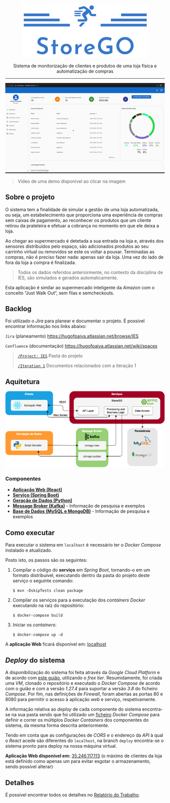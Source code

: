 <p align="center">
  <img  src="/reports/images/logo_transparent_resized.png">
</p>

<p align="center">
Sistema de monitorização de clientes e produtos de uma loja física e automatização de compras
</p>

<hr>

<p align="center">

<a href="https://youtu.be/6S7CLQYnE50">
    <img src="/reports/images/demo.gif" alt="Demo">
  </a>

> Vídeo de uma demo disponível ao clicar na imagem
</p>

## Sobre o projeto

O sistema tem a finalidade de simular a gestão de uma loja automatizada, ou seja, um estabelecimento que proporciona uma experiência de compras sem caixas de pagamento, ao reconhecer os produtos que um cliente retirou da prateleira e efetuar a cobrança no momento em que ele deixa a loja.

Ao chegar ao supermercado é detetada a sua entrada na loja e, através dos sensores distribuídos pelo espaço, são adicionados produtos ao seu carrinho virtual ou removidos se este os voltar a pousar. Terminadas as compras, não é preciso fazer nada: apenas sair da loja. Uma vez do lado de fora da loja a compra é finalizada.

> Todos os dados referidos anteriormente, no contexto da disciplina de IES, são simulados e gerados automaticamente.

Esta aplicação é similar ao supermercado inteligente da _Amazon_ com o conceito “Just Walk Out“, sem filas e sem ​checkouts​.


## Backlog 
Foi utilizado o _Jira_ para planear e documentar o projeto. É possível encontrar informação nos links abaixo:

`Jira` (planeamento) https://hugofpaiva.atlassian.net/browse/IES

`Confluence` (documentação) https://hugofpaiva.atlassian.net/wiki/spaces

> [`/Project: IES`](https://hugofpaiva.atlassian.net/wiki/spaces/IES) Pasta do projeto
>
> [`/Iteration 1`](https://hugofpaiva.atlassian.net/wiki/spaces/I1/overview) Documentos relacionados com a iteração 1 

## Aquitetura

<p align="center">
  <img  src="/reports/images/architecture.png">
</p>

### Componentes

- [**Aplicação Web (React)**](./projreact)
- [**Serviço (Spring Boot)**](./projservice)
- [**Geração de Dados (Python)**](./projDataGeneration)
- [**Message Broker (Kafka)**](./projKafkaBroker) - Informação de pesquisa e exemplos
- [**Base de Dados (MySQL e MongoDB)**](./projDB) - Informação de pesquisa e exemplos

## Como executar

Para executar o sistema em `localhost` é necessário ter o _Docker Compose_ instalado e atualizado.

Posto isto, os passos são os seguintes:

1. Compilar o código do **serviço** em _Spring Boot_, tornando-o em um formato distribuível, executando dentro da pasta do projeto deste serviço o seguinte comando:
   
    ```
    $ mvn -DskipTests clean package
    ```
    
2. Compilar os serviços para a executação dos _containers Docker_ executando na raiz do repositório:
   
    ```
    $ docker-compose build
    ```
    
3. Iniciar os _containers_:
    
    ```
    $ docker-compose up -d
    ```
    
A **aplicação Web** ficará disponível em: [localhost](http://localhost)

## _Deploy_ do sistema

A disponibilização do sistema foi feita através da _Google Cloud Platform_ e de acordo com [este guião](https://cloud.google.com/community/tutorials/docker-compose-on-container-optimized-os), utilizando o _free tier_. Resumidamente, foi criada uma _VM_, clonado o repositório e executado o _Docker Compose_ de acordo com o guião e com a versão _1.27.4_ para suportar a versão _3.8_ do ficheiro _Compose_. Por fim, nas definições de _Firewall_, foram abertas as portas 80 e 8080 para permitir o acesso à aplicação _web_ e serviço, respetivamente.

A informação relativa ao _deploy_ de cada componente do sistema encontra-se na sua pasta sendo que foi utilizado um [ficheiro](./docker-compose.yml) _Docker Compose_ para definir e correr os múltiplos _Docker Containers_ dos componentes do sistema, da mesma forma descrita anteriormente.

Tendo em conta que as configurações de _CORS_ e o endereço da _API_ à qual o _React_ acede são diferentes do `localhost`, na branch `deploy` encontra-se o sistema pronto para deploy na nossa máquina virtual.

**Aplicação Web disponível em:** [35.246.117.113](http://35.246.117.113) (o máximo de clientes da loja está definido como apenas um para evitar esgotar o armazenamento, sendo possível alterar)



## Detalhes

É possível encontrar todos os detalhes no [Relatório do Trabalho](/reports/relatorio_final.pdf).
